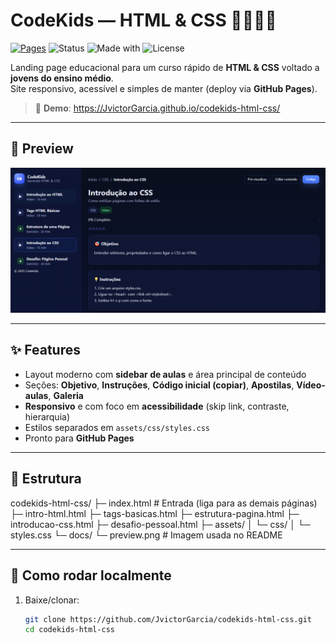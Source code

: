 # CodeKids — HTML & CSS 👩‍🏫👨‍🏫

[![Pages](https://img.shields.io/badge/GitHub%20Pages-online-2ea44f)](https://JvictorGarcia.github.io/codekids-html-css/)
![Status](https://img.shields.io/badge/status-active-success)
![Made with](https://img.shields.io/badge/made%20with-HTML5%20%26%20CSS3-orange)
![License](https://img.shields.io/badge/license-MIT-blue)

Landing page educacional para um curso rápido de **HTML & CSS** voltado a **jovens do ensino médio**.  
Site responsivo, acessível e simples de manter (deploy via **GitHub Pages**).

> 🔗 **Demo**: https://JvictorGarcia.github.io/codekids-html-css/

---

## 📸 Preview
![Preview do projeto](docs/preview.png)



---

## ✨ Features
- Layout moderno com **sidebar de aulas** e área principal de conteúdo
- Seções: **Objetivo**, **Instruções**, **Código inicial (copiar)**, **Apostilas**, **Vídeo-aulas**, **Galeria**
- **Responsivo** e com foco em **acessibilidade** (skip link, contraste, hierarquia)
- Estilos separados em `assets/css/styles.css`
- Pronto para **GitHub Pages**

---

## 🧱 Estrutura
codekids-html-css/
├─ index.html # Entrada (liga para as demais páginas)
├─ intro-html.html
├─ tags-basicas.html
├─ estrutura-pagina.html
├─ introducao-css.html
├─ desafio-pessoal.html
├─ assets/
│ └─ css/
│ └─ styles.css
└─ docs/
└─ preview.png # Imagem usada no README



---

## 🚀 Como rodar localmente
1. Baixe/clonar:
   ```bash
   git clone https://github.com/JvictorGarcia/codekids-html-css.git
   cd codekids-html-css
